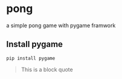 # pong
a simple pong game with pygame framwork

## Install pygame
`pip install pygame`

> This is a block quote
